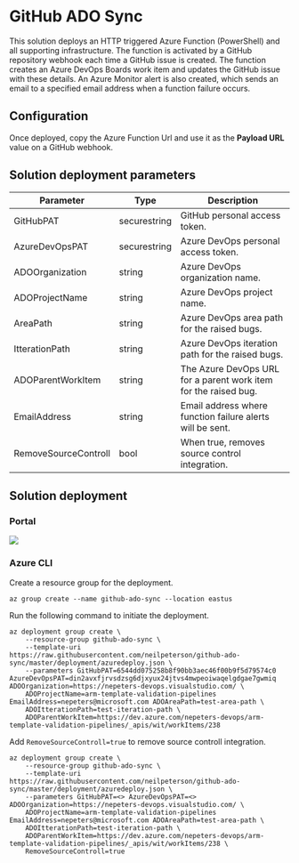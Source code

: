 # GitHub ADO Sync

This solution deploys an HTTP triggered Azure Function (PowerShell) and all supporting infrastructure. The function is activated by a GitHub repository webhook each time a GitHub issue is created. The function creates an Azure DevOps Boards work item and updates the GitHub issue with these details. An Azure Monitor alert is also created, which sends an email to a specified email address when a function failure occurs.

## Configuration

Once deployed, copy the Azure Function Url and use it as the **Payload URL** value on a GitHub webhook.

## Solution deployment parameters

| Parameter | Type | Description |
|---|---|---|
| GitHubPAT | securestring | GitHub personal access token. |
| AzureDevOpsPAT | securestring | Azure DevOps personal access token. |
| ADOOrganization | string | Azure DevOps organization name. |
| ADOProjectName | string | Azure DevOps project name. |
| AreaPath | string | Azure DevOps area path for the raised bugs. |
| ItterationPath | string | Azure DevOps iteration path for the raised bugs. |
| ADOParentWorkItem | string | The Azure DevOps URL for a parent work item for the raised bug. |
| EmailAddress | string | Email address where function failure alerts will be sent. |
| RemoveSourceControll | bool | When true, removes source control integration. |

## Solution deployment

### Portal

<a href="https://portal.azure.com/#create/Microsoft.Template/uri/https%3A%2F%2Fraw.githubusercontent.com%2Fneilpeterson%2Fgithub-ado-sync%2Fmaster%2Fdeployment%2Fazuredeploy.json" target="_blank">
    <img src="http://azuredeploy.net/deploybutton.png"/>
</a>  

### Azure CLI

Create a resource group for the deployment.

```azurecli
az group create --name github-ado-sync --location eastus
```

Run the following command to initiate the deployment.

```azurecli
az deployment group create \
    --resource-group github-ado-sync \
    --template-uri https://raw.githubusercontent.com/neilpeterson/github-ado-sync/master/deployment/azuredeploy.json \
    --parameters GitHubPAT=6544dd075258b8f90bb3aec46f00b9f5d79574c0 AzureDevOpsPAT=din2avxfjrvsdzsg6djxyux24jtvs4mwpeoiwaqelgdgae7gwmiq ADOOrganization=https://nepeters-devops.visualstudio.com/ \
    ADOProjectName=arm-template-validation-pipelines EmailAddress=nepeters@microsoft.com ADOAreaPath=test-area-path \
    ADOItterationPath=test-iteration-path \
    ADOParentWorkItem=https://dev.azure.com/nepeters-devops/arm-template-validation-pipelines/_apis/wit/workItems/238
```

Add `RemoveSourceControll=true` to remove source controll integration.

```azurecli
az deployment group create \
    --resource-group github-ado-sync \
    --template-uri https://raw.githubusercontent.com/neilpeterson/github-ado-sync/master/deployment/azuredeploy.json \
    --parameters GitHubPAT=<> AzureDevOpsPAT=<> ADOOrganization=https://nepeters-devops.visualstudio.com/ \
    ADOProjectName=arm-template-validation-pipelines EmailAddress=nepeters@microsoft.com ADOAreaPath=test-area-path \
    ADOItterationPath=test-iteration-path \
    ADOParentWorkItem=https://dev.azure.com/nepeters-devops/arm-template-validation-pipelines/_apis/wit/workItems/238 \
    RemoveSourceControll=true
```